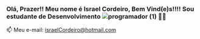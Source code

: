

<!--
**israel-cordeiro/israel-cordeiro** is a ✨ _special_ ✨ repository because its `README.md` (this file) appears on your GitHub profile.

Here are some ideas to get you started:

- 🔭 I’m currently working on ...
- 🌱 I’m currently learning ...
- 👯 I’m looking to collaborate on ...
- 🤔 I’m looking for help with ...
- 💬 Ask me about ...
- 📫 How to reach me: ...
- 😄 Pronouns: ...
- ⚡ Fun fact: ...
-->

### Olá, Prazer!! Meu nome é Israel Cordeiro, Bem Vind(e)s!!!! Sou estudante de Desenvolvimento ![programador (1)](https://user-images.githubusercontent.com/85313042/134516588-6057fc1c-c015-435a-a279-8843b997f8ef.png) 🏳️‍🌈








 📫 Meu e-mail: israelCordeiro@hotmail.com 
